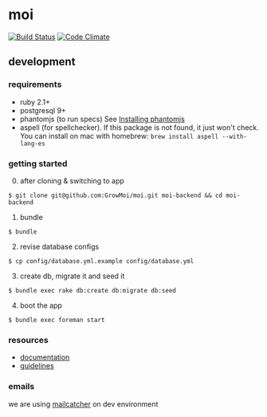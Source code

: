 # moi
[![Build Status](https://travis-ci.org/GrowMoi/moi.svg?branch=MOI-HSA-008-users-admin)](https://travis-ci.org/GrowMoi/moi)
[![Code Climate](https://codeclimate.com/github/GrowMoi/moi/badges/gpa.svg)](https://codeclimate.com/github/GrowMoi/moi)

## development

### requirements

- ruby 2.1+
- postgresql 9+
- phantomjs (to run specs) See [Installing phantomjs](https://github.com/teampoltergeist/poltergeist#installing-phantomjs)
- aspell (for spellchecker). If this package is not found, it just won't check. You can install on mac with homebrew: `brew install aspell --with-lang-es`

### getting started

0. after cloning & switching to app

  `$ git clone git@github.com:GrowMoi/moi.git moi-backend && cd moi-backend`

1. bundle

  `$ bundle`

2. revise database configs

  `$ cp config/database.yml.example config/database.yml`

3. create db, migrate it and seed it

  `$ bundle exec rake db:create db:migrate db:seed`

4. boot the app

  `$ bundle exec foreman start`

### resources

- [documentation](http://www.rubydoc.info/github/GrowMoi/moi/master)
- [guidelines](https://github.com/GrowMoi/moi/blob/master/guidelines.md)

### emails
we are using [mailcatcher](http://mailcatcher.me/) on dev environment
